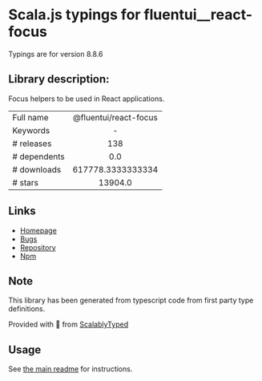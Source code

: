 
# Scala.js typings for fluentui__react-focus

Typings are for version 8.8.6

## Library description:
Focus helpers to be used in React applications.

|                    |                 |
| ------------------ | :-------------: |
| Full name          | @fluentui/react-focus |
| Keywords           | - |
| # releases         | 138 |
| # dependents       | 0.0 |
| # downloads        | 617778.3333333334 |
| # stars            | 13904.0 |

## Links
- [Homepage](https://github.com/microsoft/fluentui#readme)
- [Bugs](https://github.com/microsoft/fluentui/issues)
- [Repository](https://github.com/microsoft/fluentui)
- [Npm](https://www.npmjs.com/package/%40fluentui%2Freact-focus)
    


## Note
This library has been generated from typescript code from first party type definitions.

Provided with :purple_heart: from [ScalablyTyped](https://github.com/oyvindberg/ScalablyTyped)

## Usage
See [the main readme](../../readme.md) for instructions.


